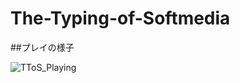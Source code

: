 # The-Typing-of-Softmedia
##プレイの様子

![TToS_Playing](https://user-images.githubusercontent.com/53012895/138826380-e6fc7dd9-458a-4afc-9232-5e9135b9e4df.png)
